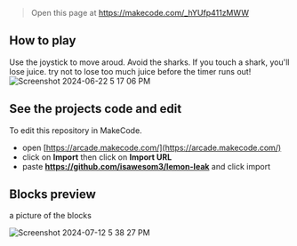  


> Open this page at https://makecode.com/_hYUfp411zMWW


## How to play

Use the joystick to move aroud.
Avoid the sharks.
If you touch a shark, you'll lose juice.
try not to lose too much juice before the timer runs out!
![Screenshot 2024-06-22 5 17 06 PM](https://github.com/isawesom3/lemon-leak/assets/173570795/22b97030-a27d-4bcd-8d6f-ea0b22df1f7c)

## See the projects code and edit

To edit this repository in MakeCode.

* open [https://arcade.makecode.com/](https://arcade.makecode.com/)
* click on **Import** then click on **Import URL**
* paste **https://github.com/isawesom3/lemon-leak** and click import

## Blocks preview

a picture of the blocks

![Screenshot 2024-07-12 5 38 27 PM](https://github.com/user-attachments/assets/499d049e-48e2-4cd2-b603-fdbcd9b6c19e)



